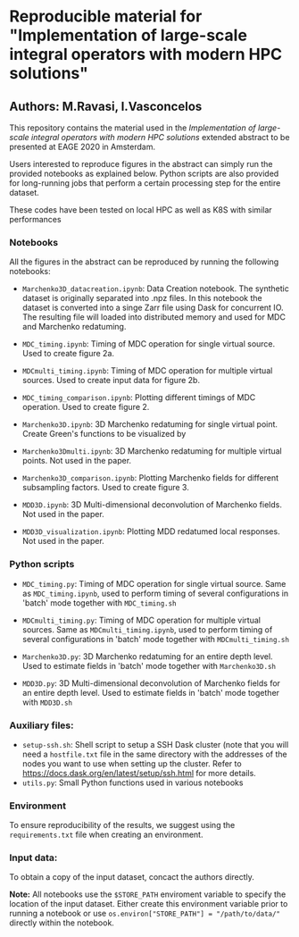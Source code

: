 # Reproducible material for "Implementation of large-scale integral operators with modern HPC solutions"
## Authors: M.Ravasi, I.Vasconcelos

This repository contains the material used in the *Implementation of large-scale integral operators with modern HPC solutions* extended abstract to be 
presented at EAGE 2020 in Amsterdam.

Users interested to reproduce figures in the abstract can simply run the provided notebooks as explained below. Python scripts are also provided for long-running
jobs that perform a certain processing step for the entire dataset.

These codes have been tested on local HPC as well as K8S with similar performances


### Notebooks

All the figures in the abstract can be reproduced by running the following notebooks:

- ``Marchenko3D_datacreation.ipynb``: Data Creation notebook. The synthetic dataset is originally separated into .npz files. In this notebook the dataset is converted into
a singe Zarr file using Dask for concurrent IO. The resulting file will loaded into distributed memory and used for MDC and Marchenko redatuming.

- ``MDC_timing.ipynb``: Timing of MDC operation for single virtual source. Used to create figure 2a.

- ``MDCmulti_timing.ipynb``: Timing of MDC operation for multiple virtual sources. Used to create input data for figure 2b.

- ``MDC_timing_comparison.ipynb``: Plotting different timings of MDC operation. Used to create figure 2.

- ``Marchenko3D.ipynb``: 3D Marchenko redatuming for single virtual point. Create Green's functions to be visualized by

- ``Marchenko3Dmulti.ipynb``: 3D Marchenko redatuming for multiple virtual points. Not used in the paper.

- ``Marchenko3D_comparison.ipynb``: Plotting Marchenko fields for different subsampling factors. Used to create figure 3.

- ``MDD3D.ipynb``: 3D Multi-dimensional deconvolution of Marchenko fields. Not used in the paper.

- ``MDD3D_visualization.ipynb``: Plotting MDD redatumed local responses. Not used in the paper.


### Python scripts

- ``MDC_timing.py``: Timing of MDC operation for single virtual source. Same as ``MDC_timing.ipynb``, used to perform timing of several configurations in 'batch' mode together with ``MDC_timing.sh``

- ``MDCmulti_timing.py``: Timing of MDC operation for multiple virtual sources. Same as ``MDCmulti_timing.ipynb``, used to perform timing of several configurations in 'batch' mode together with ``MDCmulti_timing.sh``

- ``Marchenko3D.py``: 3D Marchenko redatuming for an entire depth level. Used to estimate fields in 'batch' mode together with ``Marchenko3D.sh``

- ``MDD3D.py``: 3D Multi-dimensional deconvolution of Marchenko fields for an entire depth level. Used to estimate fields in 'batch' mode together with ``MDD3D.sh``


### Auxiliary files:

- ``setup-ssh.sh``: Shell script to setup a SSH Dask cluster (note that you will need a ``hostfile.txt`` file in the same directory with the addresses of the nodes you want to
use when setting up the cluster. Refer to https://docs.dask.org/en/latest/setup/ssh.html for more details.
- ``utils.py``: Small Python functions used in various notebooks


### Environment

To ensure reproducibility of the results, we suggest using the ``requirements.txt`` file when creating an environment.


### Input data:

To obtain a copy of the input dataset, concact the authors directly.

**Note:** All notebooks use the ``$STORE_PATH`` enviroment variable to specify the location of the input dataset. Either create this 
environment variable prior to running a notebook or use ``os.environ["STORE_PATH"] = "/path/to/data/"`` directly within the notebook.
